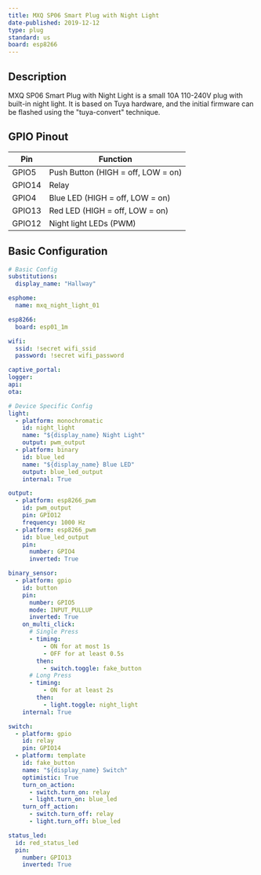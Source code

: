 ```yaml
---
title: MXQ SP06 Smart Plug with Night Light
date-published: 2019-12-12
type: plug
standard: us
board: esp8266
---
```


## Description

MXQ SP06 Smart Plug with Night Light is a small 10A 110-240V plug with built-in night light. It is based on Tuya hardware, and the initial firmware can be flashed using the "tuya-convert" technique.

## GPIO Pinout

| Pin    | Function                           |
| ------ | ---------------------------------- |
| GPIO5  | Push Button (HIGH = off, LOW = on) |
| GPIO14 | Relay                              |
| GPIO4  | Blue LED (HIGH = off, LOW = on)    |
| GPIO13 | Red LED (HIGH = off, LOW = on)     |
| GPIO12 | Night light LEDs (PWM)             |

## Basic Configuration

```yaml
# Basic Config
substitutions:
  display_name: "Hallway"

esphome:
  name: mxq_night_light_01

esp8266:
  board: esp01_1m

wifi:
  ssid: !secret wifi_ssid
  password: !secret wifi_password

captive_portal:
logger:
api:
ota:

# Device Specific Config
light:
  - platform: monochromatic
    id: night_light
    name: "${display_name} Night Light"
    output: pwm_output
  - platform: binary
    id: blue_led
    name: "${display_name} Blue LED"
    output: blue_led_output
    internal: True

output:
  - platform: esp8266_pwm
    id: pwm_output
    pin: GPIO12
    frequency: 1000 Hz
  - platform: esp8266_pwm
    id: blue_led_output
    pin:
      number: GPIO4
      inverted: True

binary_sensor:
  - platform: gpio
    id: button
    pin:
      number: GPIO5
      mode: INPUT_PULLUP
      inverted: True
    on_multi_click:
      # Single Press
      - timing:
          - ON for at most 1s
          - OFF for at least 0.5s
        then:
          - switch.toggle: fake_button
      # Long Press
      - timing:
          - ON for at least 2s
        then:
          - light.toggle: night_light
    internal: True

switch:
  - platform: gpio
    id: relay
    pin: GPIO14
  - platform: template
    id: fake_button
    name: "${display_name} Switch"
    optimistic: True
    turn_on_action:
      - switch.turn_on: relay
      - light.turn_on: blue_led
    turn_off_action:
      - switch.turn_off: relay
      - light.turn_off: blue_led

status_led:
  id: red_status_led
  pin:
    number: GPIO13
    inverted: True
```

